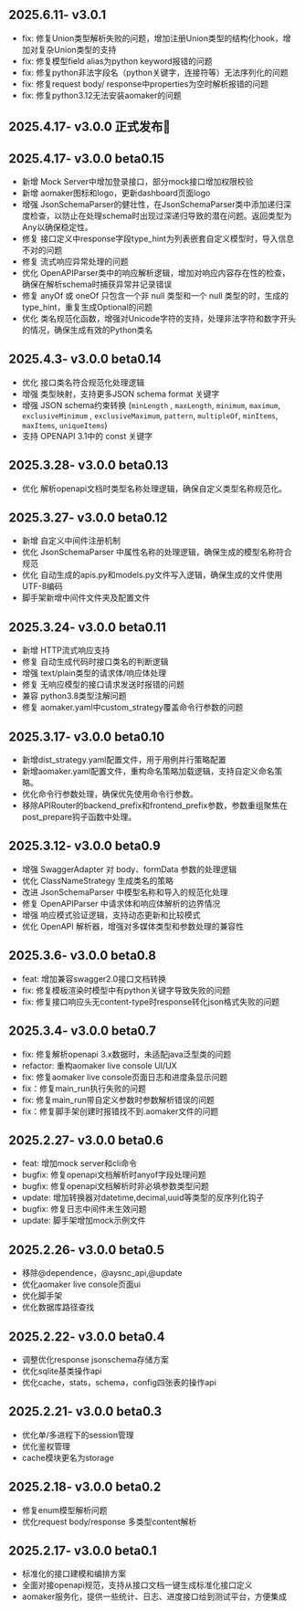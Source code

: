 ##  2025.6.11- v3.0.1
- fix: 修复Union类型解析失败的问题，增加注册Union类型的结构化hook，增加对复杂Union类型的支持
- fix: 修复模型field alias为python keyword报错的问题
- fix: 修复python非法字段名（python关键字，连接符等）无法序列化的问题
- fix: 修复request body/ response中properties为空时解析报错的问题
- fix: 修复python3.12无法安装aomaker的问题

## 2025.4.17- v3.0.0 正式发布🚀

## 2025.4.17- v3.0.0 beta0.15
- 新增 Mock Server中增加登录接口，部分mock接口增加权限校验
- 新增 aomaker图标和logo，更新dashboard页面logo
- 增强 JsonSchemaParser的健壮性，在JsonSchemaParser类中添加递归深度检查，以防止在处理schema时出现过深递归导致的潜在问题。返回类型为Any以确保稳定性。
- 修复 接口定义中response字段type_hint为列表嵌套自定义模型时，导入信息不对的问题
- 修复 流式响应异常处理的问题
- 优化 OpenAPIParser类中的响应解析逻辑，增加对响应内容存在性的检查，确保在解析schema时捕获异常并记录错误
- 修复 anyOf 或 oneOf 只包含一个非 null 类型和一个 null 类型的时，生成的type_hint，重复生成Optional的问题
- 优化 类名规范化函数，增强对Unicode字符的支持，处理非法字符和数字开头的情况，确保生成有效的Python类名

## 2025.4.3- v3.0.0 beta0.14
- 优化 接口类名符合规范化处理逻辑
- 增强 类型映射，支持更多JSON schema format 关键字
- 增强  JSON schema约束转换 (`minLength` , `maxLength`, `minimum`, `maximum`, `exclusiveMinimum` , `exclusiveMaximum`, `pattern`, `multipleOf`, `minItems`, `maxItems`, `uniqueItems`)
- 支持 OPENAPI 3.1中的 const 关键字

## 2025.3.28- v3.0.0 beta0.13
- 优化 解析openapi文档时类型名称处理逻辑，确保自定义类型名称规范化。

## 2025.3.27- v3.0.0 beta0.12
- 新增 自定义中间件注册机制
- 优化 JsonSchemaParser 中属性名称的处理逻辑，确保生成的模型名称符合规范
- 优化 自动生成的apis.py和models.py文件写入逻辑，确保生成的文件使用UTF-8编码
- 脚手架新增中间件文件夹及配置文件

## 2025.3.24- v3.0.0 beta0.11
- 新增 HTTP流式响应支持
- 修复 自动生成代码时接口类名的判断逻辑
- 增强 text/plain类型的请求体/响应体处理
- 修复 无响应模型的接口请求发送时报错的问题
- 兼容 python3.8类型注解问题
- 修复 aomaker.yaml中custom_strategy覆盖命令行参数的问题

## 2025.3.17- v3.0.0 beta0.10
- 新增dist_strategy.yaml配置文件，用于用例并行策略配置
- 新增aomaker.yaml配置文件，重构命名策略加载逻辑，支持自定义命名策略。
- 优化命令行参数处理，确保优先使用命令行参数。
- 移除APIRouter的backend_prefix和frontend_prefix参数，参数重组聚焦在post_prepare钩子函数中处理。

## 2025.3.12- v3.0.0 beta0.9
- 增强 SwaggerAdapter 对 body、formData 参数的处理逻辑
- 优化 ClassNameStrategy 生成类名的策略
- 改进 JsonSchemaParser 中模型名称和导入的规范化处理
- 修复 OpenAPIParser 中请求体和响应体解析的边界情况
- 增强 响应模式验证逻辑，支持动态更新和比较模式
- 优化 OpenAPI 解析器，增强对多媒体类型和参数处理的兼容性

## 2025.3.6- v3.0.0 beta0.8
- feat: 增加兼容swagger2.0接口文档转换
- fix: 修复模板渲染时模型中有python关键字导致失败的问题
- fix: 修复接口响应头无content-type时response转化json格式失败的问题

## 2025.3.4- v3.0.0 beta0.7
- fix: 修复解析openapi 3.x数据时，未适配java泛型类的问题
- refactor: 重构aomaker live console UI/UX
- fix: 修复aomaker live console页面日志和进度条显示问题
- fix：修复main_run执行失败的问题
- fix: 修复main_run带自定义参数时参数解析错误的问题
- fix：修复脚手架创建时报错找不到.aomaker文件的问题
## 2025.2.27- v3.0.0 beta0.6
- feat: 增加mock server和cli命令
- bugfix: 修复openapi文档解析时anyof字段处理问题
- bugfix: 修复openapi文档解析时非必填参数类型问题
- update: 增加转换器对datetime,decimal,uuid等类型的反序列化钩子
- bugfix: 修复日志中间件未生效问题
- update: 脚手架增加mock示例文件

## 2025.2.26- v3.0.0 beta0.5
- 移除@dependence，@aysnc_api,@update
- 优化aomaker live console页面ui
- 优化脚手架
- 优化数据库路径查找

## 2025.2.22- v3.0.0 beta0.4
- 调整优化response jsonschema存储方案
- 优化sqlite基类操作api
- 优化cache，stats，schema，config四张表的操作api

## 2025.2.21- v3.0.0 beta0.3
- 优化单/多进程下的session管理
- 优化鉴权管理
- cache模块更名为storage

## 2025.2.18- v3.0.0 beta0.2
- 修复enum模型解析问题
- 优化request body/response 多类型content解析

## 2025.2.17- v3.0.0 beta0.1
- 标准化的接口建模和编排方案
- 全面对接openapi规范，支持从接口文档一键生成标准化接口定义
- aomaker服务化，提供一些统计、日志、进度接口给到测试平台，方便集成
